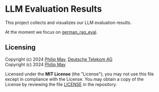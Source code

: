 # LLM Evaluation Results

This project collects and visualizes our LLM evaluation results.

At the moment we focus on [german_rag_eval](https://huggingface.co/datasets/deutsche-telekom/Ger-RAG-eval).

## Licensing

Copyright (c) 2024 [Philip May](https://philipmay.org), [Deutsche Telekom AG](https://www.telekom.de/)\
Copyright (c) 2024 [Philip May](https://philipmay.org)

Licensed under the **MIT License** (the "License"); you may not use this file except in compliance with the License.
You may obtain a copy of the License by reviewing the file
[LICENSE](https://github.com/telekom/llm_evaluation_results/blob/main/LICENSE) in the repository.
